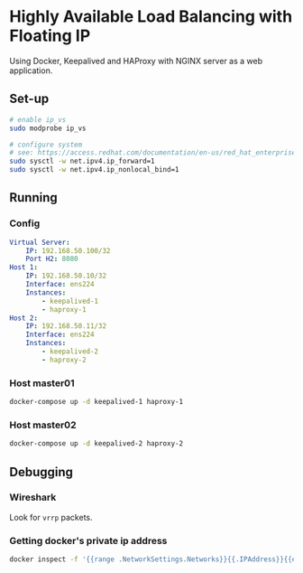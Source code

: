 # Highly Available Load Balancing with Floating IP

Using Docker, Keepalived and HAProxy with NGINX server as a web application.

## Set-up

```sh
# enable ip_vs
sudo modprobe ip_vs

# configure system
# see: https://access.redhat.com/documentation/en-us/red_hat_enterprise_linux/7/html/load_balancer_administration/s1-initial-setup-forwarding-vsa
sudo sysctl -w net.ipv4.ip_forward=1
sudo sysctl -w net.ipv4.ip_nonlocal_bind=1
```

## Running

### Config

```yaml
Virtual Server:
    IP: 192.168.50.100/32
    Port H2: 8080
Host 1:
    IP: 192.168.50.10/32
    Interface: ens224
    Instances:
        - keepalived-1
        - haproxy-1
Host 2:
    IP: 192.168.50.11/32
    Interface: ens224
    Instances:
        - keepalived-2
        - haproxy-2
```

### Host master01

```sh
docker-compose up -d keepalived-1 haproxy-1
```

### Host master02

```sh
docker-compose up -d keepalived-2 haproxy-2
```

## Debugging

### Wireshark

Look for `vrrp` packets.

### Getting docker's private ip address

```sh
docker inspect -f '{{range .NetworkSettings.Networks}}{{.IPAddress}}{{end}}' $(docker-compose ps -q)
```
